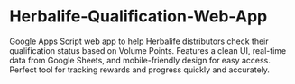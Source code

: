 # Herbalife-Qualification-Web-App
Google Apps Script web app to help Herbalife distributors check their qualification status based on Volume Points. Features a clean UI, real-time data from Google Sheets, and mobile-friendly design for easy access. Perfect tool for tracking rewards and progress quickly and accurately.
